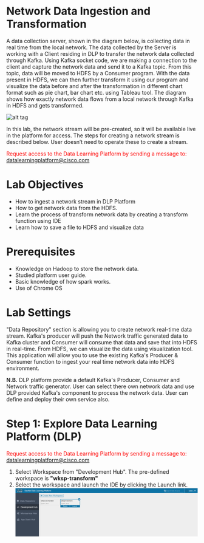# Network Data Ingestion and Transformation

A data collection server, shown in the diagram below, is collecting data in real time from the local network. The data collected by the Server is working with a Client residing in DLP to transfer the network data collected through Kafka. Using Kafka socket code, we are making a connection to the client and capture the network data and send it to a Kafka topic. From this topic, data will be moved to HDFS by a Consumer program. With the data present in HDFS, we can then further transform it using our program and visualize the data before and after the transformation in different chart format such as pie chart, bar chart etc. using Tableau tool. The diagram shows how exactly network data flows from a local network through Kafka in HDFS and gets transformed. 

![alt tag](https://github.com/CiscoDevNet/data-dev-learning-labs/blob/master/labs/net-data-ingest-trans/assets/images/flow1.png?raw=true)

In this lab, the network stream will be pre-created, so it will be available live in the platform for access. The steps for creating a network stream is described below. User doesn’t need to operate these to create a stream. 

<font color='red'>Request access to the Data Learning Platform by sending a message to:</font> [datalearningplatform@cisco.com](mailto:datalearningplatform@cisco.com)

# Lab Objectives

*	How to ingest a network stream in DLP Platform
*	How to get network data from the HDFS. 
*	Learn the process of transform network data by creating a transform function using IDE
* Learn how to save a file to HDFS and visualize data

# Prerequisites

*	Knowledge on Hadoop to store the network data.
*	Studied platform user guide.
*	Basic knowledge of how spark works.
*	Use of Chrome OS

# Lab Settings

"Data Repository" section is allowing you to create network real-time data stream. Kafka's producer will push the Network traffic generated data to Kafka cluster and Consumer will consume that data and save that into HDFS in real-time.
From HDFS, we can visualize the data using visualization tool. This application will allow you to use the existing Kafka's Producer & Consumer function to ingest your real time network data into HDFS environment.

<b>N.B.</b> DLP platform provide a default Kafka's Producer, Consumer and Network traffic generator. User can select there own network data and use DLP provided Kafka's component to process the network data. User can define and deploy their own service also. 

# Step 1: Explore Data Learning Platform (DLP)

<font color='red'>Request access to the Data Learning Platform by sending a message to:</font> [datalearningplatform@cisco.com](mailto:datalearningplatform@cisco.com)

1. Select Workspace from "Development Hub". The pre-defined workspace is <b>"wksp-transform"</b>
2. Select the workspace and launch the IDE by clicking the Launch link.
![alk-tag](https://github.com/prakdutt/data-dev-learning-labs/blob/master/labs/net-data-ingest-trans/assets/images/workspaceselection.PNG?raw=true)
